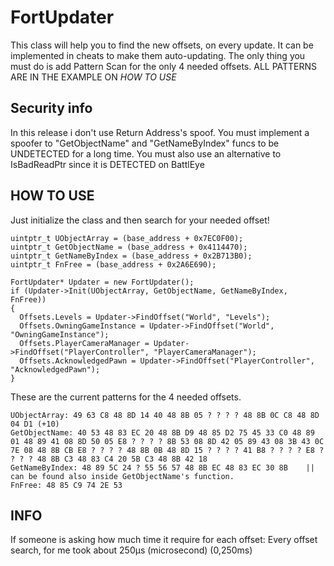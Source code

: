 # FortUpdater
This class will help you to find the new offsets, on every update.
It can be implemented in cheats to make them auto-updating.
The only thing you must do is add Pattern Scan for the only 4 needed offsets.
ALL PATTERNS ARE IN THE EXAMPLE ON *HOW TO USE*

Security info
---------------
In this release i don't use Return Address's spoof.
You must implement a spoofer to "GetObjectName" and "GetNameByIndex" funcs to be UNDETECTED for a long time.
You must also use an alternative to IsBadReadPtr since it is DETECTED on BattlEye

HOW TO USE
---------------
Just initialize the class and then search for your needed offset!
```
uintptr_t UObjectArray = (base_address + 0x7EC0F00);
uintptr_t GetObjectName = (base_address + 0x4114470);
uintptr_t GetNameByIndex = (base_address + 0x2B713B0);
uintptr_t FnFree = (base_address + 0x2A6E690);

FortUpdater* Updater = new FortUpdater();
if (Updater->Init(UObjectArray, GetObjectName, GetNameByIndex, FnFree))
{
  Offsets.Levels = Updater->FindOffset("World", "Levels");
  Offsets.OwningGameInstance = Updater->FindOffset("World", "OwningGameInstance");
  Offsets.PlayerCameraManager = Updater->FindOffset("PlayerController", "PlayerCameraManager");
  Offsets.AcknowledgedPawn = Updater->FindOffset("PlayerController", "AcknowledgedPawn");
}
```

These are the current patterns for the 4 needed offsets.
```
UObjectArray: 49 63 C8 48 8D 14 40 48 8B 05 ? ? ? ? 48 8B 0C C8 48 8D 04 D1 (+10)
GetObjectName: 40 53 48 83 EC 20 48 8B D9 48 85 D2 75 45 33 C0 48 89 01 48 89 41 08 8D 50 05 E8 ? ? ? ? 8B 53 08 8D 42 05 89 43 08 3B 43 0C 7E 08 48 8B CB E8 ? ? ? ? 48 8B 0B 48 8D 15 ? ? ? ? 41 B8 ? ? ? ? E8 ? ? ? ? 48 8B C3 48 83 C4 20 5B C3 48 8B 42 18
GetNameByIndex: 48 89 5C 24 ? 55 56 57 48 8B EC 48 83 EC 30 8B    ||   can be found also inside GetObjectName's function.
FnFree: 48 85 C9 74 2E 53
```

INFO
---------------
If someone is asking how much time it require for each offset:
Every offset search, for me took about 250µs (microsecond) (0,250ms)
